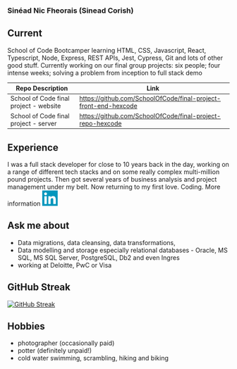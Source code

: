 ### Sinéad Nic Fheorais  (Sinead Corish)

## Current 
School of Code Bootcamper learning HTML, CSS, Javascript, React, Typescript, Node, Express, REST APIs, Jest, Cypress, Git and lots of other good stuff. Currently working on our final group projects: six people; four intense weeks; solving a problem from inception to full stack demo

| Repo Description | Link            | 
| ---- | ---------------------- | 
| School of Code final project - website | https://github.com/SchoolOfCode/final-project-front-end-hexcode  | Designed with the mobile market in mind. Heavily integrated with the back end | 
| School of Code final project - server| https://github.com/SchoolOfCode/final-project-repo-hexcode |  check out the readme and the various design docs | 

##  Experience
I was a full stack developer for close to 10 years back in the day, working on a range of different tech stacks and on some really complex multi-million pound projects. Then got several years of business analysis and project management under my belt.  Now returning to my first love. Coding. More information 
<a href="https://www.linkedin.com/in/sineadcorish/" title="linkedin-redirect">
    <img src="images/linkedin-icon.png" width="35" height="35">
</a> 

## Ask me about
- Data migrations, data cleansing, data transformations, 
- Data modelling and storage especially relational databases - Oracle, MS SQL, MS SQL Server, PostgreSQL, Db2 and even Ingres
- working at Deloitte, PwC or Visa 

## GitHub Streak
[![GitHub Streak](https://github-readme-streak-stats.herokuapp.com?user=nicfheorais&theme=prussian&date_format=M%20j%5B%2C%20Y%5D)](https://git.io/streak-stats)

## Hobbies
- photographer (occasionally paid)
- potter (definitely unpaid!)
- cold water swimming, scrambling, hiking and biking
